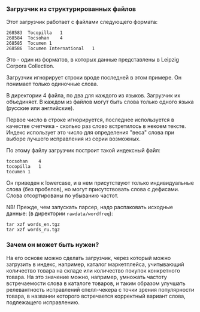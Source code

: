 ### Загрузчик из структурированных файлов

Этот загрузчик работает с файлами следующего формата:
```
268583	Tocopilla   1
268584	Tocsohan    4
268585	Tocumen 1
268586	Tocumen International   1
```

Это - один из форматов, в которых данные представлены в Leipzig Corpora Collection.

Загрузчик игнорирует строки вроде последней в этом примере. Он понимает только одиночные слова.

В директории 4 файла, по два для каждого из языков. Загрузчик их объединяет. В каждом из файлов могут быть слова 
только одного языка (русские или английские). 

Первое число в строке игнорируется, последнее используется в качестве 
счетчика - сколько раз слово встретилось в некоем тексте. Индекс использует это число для определения "веса" слова 
при выборе лучшего исправления из серии возможных.

По этому файлу загрузчик построит такой индексный файл:
```
tocsohan    4
tocopilla   1
tocumen 1
```

Он приведен к lowercase, и в нем присутствуют только индивидуальные слова (без пробелов), но могут присутствовать слова с дефисами. 
Слова отсортированы по убыванию частот.

NB! Прежде, чем запускать парсер, надо распаковать исходные данные:
(в директории `rawdata/wordfreq`):
```
tar xzf words_en.tgz 
tar xzf words_ru.tgz 
```


### Зачем он может быть нужен?

На его основе можно сделать загрузчик, через который можно загрузить в индекс, например, каталог маркетплейса, 
учитывающий количество товара на складе или количество покупок конкретного товара. На это значение можно, например, 
умножать частоту встречаемости слова в каталоге товаров, и таким образом улучшать релевантность исправлений спелл-чекера
с точки зрения популярности товара, в названии которого встречается корректный вариант слова, подлежащего исправлению.